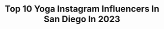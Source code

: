 ---
title: Top 10 Yoga Instagram Influencers In San Diego In 2023
description: >-
  Find top yoga Instagram influencers in San Diego in 2023. Most popular hashtags: #yoga #sandiego #fitness #california.
platform: Instagram
hits: 33
text_top: Discover the top-rated Instagram accounts on inBeat.
text_bottom: inBeat has 33 Instagram influencers like this in San Diego, United States for you to pitch.
profiles:
  - username: "stokedd"
    fullname: >-
      Erica Stokes
    bio: >-
      Out looking for rainbows in all this rain 🤍
    location: "United States"
    followers: 17506
    engagement: 427
    commentsToLikes: 0.026445
    id: ck6ug61t5149i0j71odcaxwde
    verified: false
    hashtags: "#fitgirls, #goodvibes, #fitness, #socal"
  - username: "runwithvictoria"
    fullname: >-
      Victoria
    bio: >-
      San Diego | Professor | Yoga Instructor Runner >> #girLab || @flygirlsxtsp Shop Small Business >> @backtrack.sd
    location: "United States"
    followers: 2501
    engagement: 1624
    commentsToLikes: 0.069266
    id: ck8tajcgfs0ab0j78rcmjin7y
    verified: false
    hashtags: "#wereallinthistogether, #blacklivesmatter, #girlab, #yogasculpt"
  - username: "maryelq"
    fullname: >-
      Maryel Quintero
    bio: >-
      San Diego;🇲🇽 Instructora de Yoga (YT-200)🧘‍♀️ Reiki 1 🌟
    location: "United States"
    followers: 34005
    engagement: 607
    commentsToLikes: 0.021344
    id: ck0w42m5kwhxa0i19bh502irf
    verified: false
    hashtags: "#valledeguadalupe, #myhappyplace, #challengeaccepted"
  - username: "laura.novack"
    fullname: >-
      Laura Novack
    bio: >-
      📍San Diego, CA Personal Trainer
    location: "United States"
    followers: 75908
    engagement: 435
    commentsToLikes: 0.024273
    id: ck14jwkmxmjw90i19ovxexp5p
    verified: false
    hashtags: "#beyourownchampion, #challenge, #handstand, #fitness"
  - username: "camillakerslake"
    fullname: >-
      Camilla Kerslake 🌈
    bio: >-
      BRIT nominated Soprano, feminist, animal lover
    location: "United States"
    followers: 34344
    engagement: 176
    commentsToLikes: 0.058899
    id: ck5pvkpwvicxe0i11xdz3aztp
    verified: true
    hashtags: "#operasingersofinstagram, #soprano, #operasinger, #babyonboard"
  - username: "keiranocetti_"
    fullname: >-
      Yoga + Mindset
    bio: >-
      🌈Yoga Teacher who cares about your mental game ⚡️I help you simplify your routine & build habits to find more time for things that matter 🙏🏼 @yogabox
    location: "United States"
    followers: 5430
    engagement: 274
    commentsToLikes: 0.077703
    id: ckapcarx632d80i78nozqwmf9
    verified: false
    hashtags: "#sandiegoyoga, #sweatandtell, #yogafitnessinspo, #yogasculpt"
  - username: "lisadillon"
    fullname: >-
      Lisa Dillon 🌴
    bio: >-
      San Diego Livin ☀️ @shamonfreitas @ottomodels.agency @astonmodels @tngmodels @cgmmodels @starsmanagement @saltmodel
    location: "United States"
    followers: 76200
    engagement: 98
    commentsToLikes: 0.053030
    id: ck0vycjcs3b1l0i1903yttp2e
    verified: false
    hashtags: "#makeup, #fitness, #photo, #photography"
  - username: "gopihenna"
    fullname: >-
      San Diego Henna Artist
    bio: >-
      📍San Diego based 💻Henna Restock FEB 25th 11 AM PST ⬇️ 🎥 Check out our YouTube for Tips 👇 ✉ Email or text for inquiries ❌ no DM
    location: "United States"
    followers: 239796
    engagement: 243
    commentsToLikes: 0.015100
    id: ck602lonphw1f0i145vgdgvq9
    verified: false
    hashtags: "#tattoostyle, #festivalready, #bohostyle, #indianweddingbuzz"
  - username: "dietandfries"
    fullname: >-
      Michelle Le
    bio: >-
      📍 San Diego ✝️ 🍟A place for healthy-ish lifestyle 💍 Wifey to @johnniesd 🥪 @sandwichemporium 📧DietandFries@gmail.com for collabs 👇 Nibmor
    location: "United States"
    followers: 27663
    engagement: 225
    commentsToLikes: 0.029734
    id: ck8t06wp1r0ee0j780rv79606
    verified: false
    hashtags: "#health, #love, #fit, #foodphotography"
  - username: "marens_om"
    fullname: >-
      Maren (like “Karen”...but not)
    bio: >-
      She/Her RYT 500 Yoga Teacher Licensed Psychotherapist Mother of 3 Runs on plants 🌱 Lokah Samastah Sukhino Bhavantu
    location: "United States"
    followers: 67622
    engagement: 193
    commentsToLikes: 0.265223
    id: ck6tikhkg0vzw0j716ykfxzfo
    verified: false
    hashtags: "#yogalove, #yogachallenges2021, #yogagifts, #internationalwomensday"
---